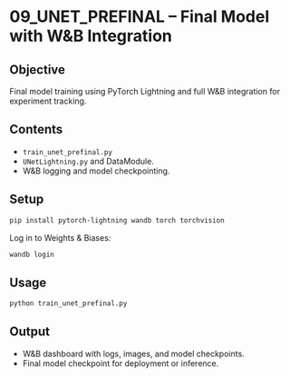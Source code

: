 # 09_UNET_PREFINAL – Final Model with W&B Integration

## Objective

Final model training using PyTorch Lightning and full W&B integration for experiment tracking.

## Contents

- `train_unet_prefinal.py`
- `UNetLightning.py` and DataModule.
- W&B logging and model checkpointing.

## Setup

```bash
pip install pytorch-lightning wandb torch torchvision
```

Log in to Weights & Biases:

```bash
wandb login
```

## Usage

```bash
python train_unet_prefinal.py
```

## Output

- W&B dashboard with logs, images, and model checkpoints.
- Final model checkpoint for deployment or inference.
